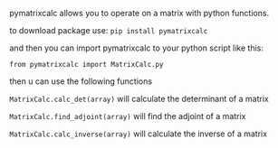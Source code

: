 pymatrixcalc allows you to operate on a matrix with python functions.

to download package use:
`pip install pymatrixcalc`

and then you can import pymatrixcalc to your python script like this:

`from pymatrixcalc import MatrixCalc.py`

then u can use the following functions

`MatrixCalc.calc_det(array)`
will calculate the determinant of a matrix

`MatrixCalc.find_adjoint(array)`
will find the adjoint of a matrix

`MatrixCalc.calc_inverse(array)`
will calculate the inverse of a matrix